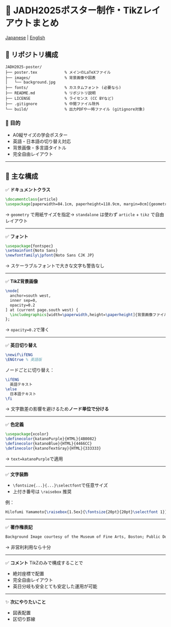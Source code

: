 # 📝 **JADH2025ポスター制作・TikZレイアウトまとめ**

[Japanese](README-ja.md) | [English](README.md)

## 📂 **リポジトリ構成**

```
JADH2025-poster/
├── poster.tex            % メインのLaTeXファイル
├── images/               % 背景画像や図表
│   └── background.jpg
├── fonts/                % カスタムフォント (必要なら)
├── README.md             % リポジトリ説明
├── LICENSE               % ライセンス (CC BYなど)
├── .gitignore            % 中間ファイル除外
└── build/                % 出力PDFや一時ファイル (gitignore対象)
```

### 🎯 **目的**

- A0縦サイズの学会ポスター
- 英語・日本語の切り替え対応
- 背景画像・多言語タイトル
- 完全自由レイアウト

---

## 🌿 **主な構成**

✅ **ドキュメントクラス**

```latex
\documentclass{article}
\usepackage[paperwidth=84.1cm, paperheight=118.9cm, margin=0cm]{geometry}
```

→ `geometry` で用紙サイズを指定→ `standalone` は使わず `article` + `tikz` で自由レイアウト

---

✅ **フォント**

```latex
\usepackage{fontspec}
\setmainfont{Noto Sans}
\newfontfamily\jpfont{Noto Sans CJK JP}
```

→ スケーラブルフォントで大きな文字も警告なし

---

✅ **TikZ背景画像**

```latex
\node[
  anchor=south west,
  inner sep=0,
  opacity=0.2
] at (current page.south west) {
  \includegraphics[width=\paperwidth,height=\paperheight]{背景画像ファイル}
};
```

→ `opacity=0.2`で薄く

---

✅ **英日切り替え**

```latex
\newif\ifENG
\ENGtrue % 英語版
```

ノードごとに切り替え：

```latex
\ifENG
  英語テキスト
\else
  日本語テキスト
\fi
```

→ 文字数差の影響を避けるため**ノード単位で分ける**

---

✅ **色定義**

```latex
\usepackage{xcolor}
\definecolor{katanoPurple}{HTML}{4B0082}
\definecolor{katanoBlue}{HTML}{4466CC}
\definecolor{katanoTextGray}{HTML}{333333}
```

→ `text=katanoPurple`で適用

---

✅ **文字装飾**

- `\fontsize{...}{...}\selectfont`で任意サイズ
- 上付き番号は `\raisebox` 推奨

例：

```latex
Hilofumi Yamamoto{\raisebox{1.5ex}{\fontsize{20pt}{20pt}\selectfont 1}}
```

---

✅ **著作権表記**

```latex
Background Image courtesy of the Museum of Fine Arts, Boston; Public Domain
```

→ 非営利利用なら十分

---

✅ **コメント** TikZのみで構成することで

- 絶対座標で配置
- 完全自由レイアウト
- 英日分岐も安全とても安定した運用が可能

---

✨ **次にやりたいこと**

- 図表配置
- 区切り罫線
